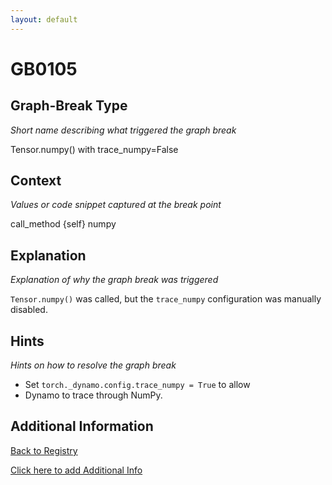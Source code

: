 ```yaml
---
layout: default
---
```

# GB0105

## Graph-Break Type
*Short name describing what triggered the graph break*

Tensor.numpy() with trace_numpy=False

## Context
*Values or code snippet captured at the break point*

call_method {self} numpy

## Explanation
*Explanation of why the graph break was triggered*

`Tensor.numpy()` was called, but the `trace_numpy` configuration was manually disabled.

## Hints
*Hints on how to resolve the graph break*

- Set `torch._dynamo.config.trace_numpy = True` to allow 
- Dynamo to trace through NumPy.


## Additional Information

<!-- ADDITIONAL INFORMATION START - Add custom information below this line -->

<!-- ADDITIONAL INFORMATION END -->

[Back to Registry](../index.html)

[Click here to add Additional Info](https://github.com/pytorch-labs/compile-graph-break-site/edit/main/docs/gb/gb0105.md)
